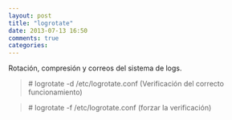 ```yaml
---
layout: post
title: "logrotate"
date: 2013-07-13 16:50
comments: true
categories: 
---
```

Rotación, compresión y correos del sistema de logs.

>\# logrotate -d /etc/logrotate.conf (Verificación del correcto funcionamiento)

>\# logrotate -f /etc/logrotate.conf  (forzar la verificación)

